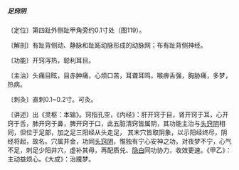 ##### 足窍阴

〔定位〕第四趾外侧趾甲角旁约0.1寸处（图119）。

〔解剖〕有趾背侧动、静脉和趾跖动脉形成的动脉网；布有趾背侧神经。

〔功能〕开窍泻热，聪利耳目。

〔主治〕头痛目眩，目赤肿痛，心烦口苦，耳聋耳鸣，喉痹舌强，胸胁痛，多梦，热病。

〔刺灸〕直刺0.1~0.2寸。可灸。

〔讲述〕出《灵枢：本输》。窍指孔空，《内经》：肝开窍于目，肾开窍于耳，心开窍于舌，肺开窍于鼻，脾开窍于口，此五脏清窍皆属阴，其功能主治与[头窍阴](https://www.gmzyjc.com/read/zjs/zjs3.1.9-12-0.0.3.3.11.md)相同，但位于足部，加之足三阳经从头走足， 其末穴皆取阴象，以示阳经终尽，阴经将起，故名。穴属井金，功同[头窍阴](https://www.gmzyjc.com/read/zjs/zjs3.1.9-12-0.0.3.3.11.md)，惟独有宁心安神之功，对夜梦不宁，心气不足，刺足少阳井穴，虚补其母，再配质兑、[隐白](https://www.gmzyjc.com/read/zjs/zjs3.1.4-6-0.0.1.3.1.md)同功协力，收效更速。《甲乙》：主动益烦心。《大成》：治魇梦。
